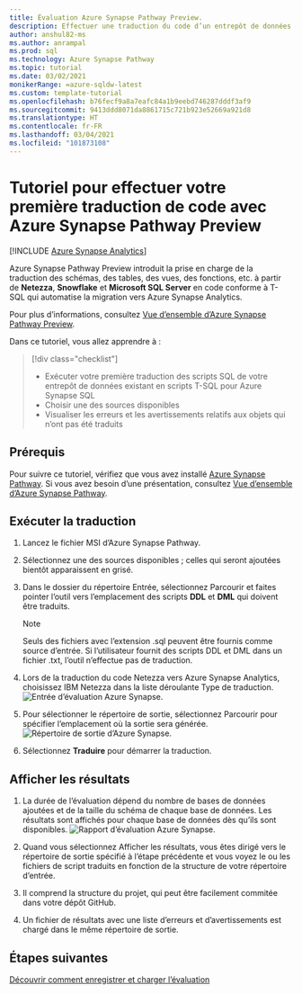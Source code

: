 ```yaml
---
title: Évaluation Azure Synapse Pathway Preview.
description: Effectuer une traduction du code d’un entrepôt de données avec Azure Synapse Pathway
author: anshul82-ms
ms.author: anrampal
ms.prod: sql
ms.technology: Azure Synapse Pathway
ms.topic: tutorial
ms.date: 03/02/2021
monikerRange: =azure-sqldw-latest
ms.custom: template-tutorial
ms.openlocfilehash: b76fecf9a8a7eafc84a1b9eebd746287dddf3af9
ms.sourcegitcommit: 9413ddd8071da8861715c721b923e52669a921d8
ms.translationtype: HT
ms.contentlocale: fr-FR
ms.lasthandoff: 03/04/2021
ms.locfileid: "101873108"
---
```

# <a name="tutorial-to-perform-your-first-code-translation-with-azure-synapse-pathway-preview"></a>Tutoriel pour effectuer votre première traduction de code avec Azure Synapse Pathway Preview
[!INCLUDE [Azure Synapse Analytics](../../includes/applies-to-version/asa.md)]

Azure Synapse Pathway Preview introduit la prise en charge de la traduction des schémas, des tables, des vues, des fonctions, etc. à partir de **Netezza**, **Snowflake** et **Microsoft SQL Server** en code conforme à T-SQL qui automatise la migration vers Azure Synapse Analytics.

Pour plus d’informations, consultez [Vue d’ensemble d’Azure Synapse Pathway Preview](azure-synapse-pathway-overview).

Dans ce tutoriel, vous allez apprendre à :

> [!div class="checklist"]
> * Exécuter votre première traduction des scripts SQL de votre entrepôt de données existant en scripts T-SQL pour Azure Synapse SQL 
> * Choisir une des sources disponibles
> * Visualiser les erreurs et les avertissements relatifs aux objets qui n’ont pas été traduits

## <a name="prerequisites"></a>Prérequis

Pour suivre ce tutoriel, vérifiez que vous avez installé [Azure Synapse Pathway](synapse-pathway-download.md). Si vous avez besoin d’une présentation, consultez [Vue d’ensemble d’Azure Synapse Pathway](azure-synapse-pathway-overview.md).

## <a name="run-the-translation"></a>Exécuter la traduction

1. Lancez le fichier MSI d’Azure Synapse Pathway. 

1. Sélectionnez une des sources disponibles ; celles qui seront ajoutées bientôt apparaissent en grisé.
1. Dans le dossier du répertoire Entrée, sélectionnez Parcourir et faites pointer l’outil vers l’emplacement des scripts **DDL** et **DML** qui doivent être traduits.

    > [!Note]
    > Seuls des fichiers avec l’extension .sql peuvent être fournis comme source d’entrée. Si l’utilisateur fournit des scripts DDL et DML dans un fichier .txt, l’outil n’effectue pas de traduction.

1. Lors de la traduction du code Netezza vers Azure Synapse Analytics, choisissez IBM Netezza dans la liste déroulante Type de traduction.
  ![Entrée d’évaluation Azure Synapse.](./media/perform-assessment/assessment-input.png)

1. Pour sélectionner le répertoire de sortie, sélectionnez Parcourir pour spécifier l’emplacement où la sortie sera générée.
 ![Répertoire de sortie d’Azure Synapse.](./media/perform-assessment/output-directory.png)

1. Sélectionnez **Traduire** pour démarrer la traduction.

## <a name="view-results"></a>Afficher les résultats

1. La durée de l’évaluation dépend du nombre de bases de données ajoutées et de la taille du schéma de chaque base de données. Les résultats sont affichés pour chaque base de données dès qu’ils sont disponibles.
 ![Rapport d’évaluation Azure Synapse.](./media/perform-assessment/assessment-report.png)

1. Quand vous sélectionnez Afficher les résultats, vous êtes dirigé vers le répertoire de sortie spécifié à l’étape précédente et vous voyez le ou les fichiers de script traduits en fonction de la structure de votre répertoire d’entrée.

1. Il comprend la structure du projet, qui peut être facilement commitée dans votre dépôt GitHub.
  
1. Un fichier de résultats avec une liste d’erreurs et d’avertissements est chargé dans le même répertoire de sortie.

## <a name="next-steps"></a>Étapes suivantes

[Découvrir comment enregistrer et charger l’évaluation](tutorial-save-load-assessment.md)
